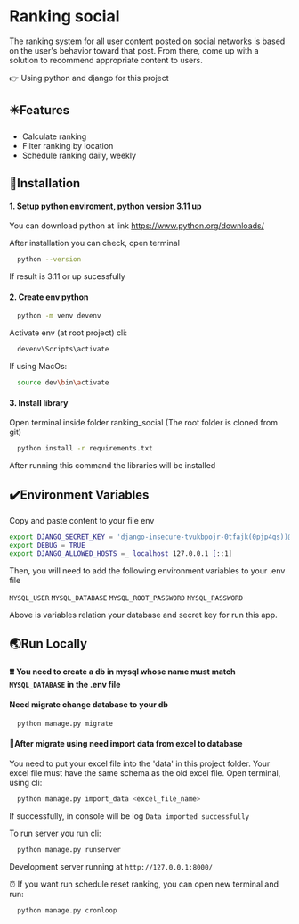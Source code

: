 # Ranking social

The ranking system for all user content posted on social networks is based on the user's behavior toward that post. From there, come up with a solution to recommend appropriate content to users.

👉 Using python and django for this project

## ✴️Features

- Calculate ranking
- Filter ranking by location
- Schedule ranking daily, weekly

## 🔧Installation

#### 1. Setup python enviroment, python version 3.11 up

You can download python at link https://www.python.org/downloads/

After installation you can check, open terminal

```bash
  python --version
```

If result is 3.11 or up sucessfully

#### 2. Create env python

```bash
  python -m venv devenv
```

Activate env (at root project) cli:

```bash
  devenv\Scripts\activate
```

If using MacOs:

```bash
  source dev\bin\activate
```

#### 3. Install library

Open terminal inside folder ranking_social (The root folder is cloned from git)

```bash
  python install -r requirements.txt
```

After running this command the libraries will be installed

## ✔️Environment Variables

Copy and paste content to your file env

```bash
export DJANGO_SECRET_KEY = 'django-insecure-tvukbpojr-0tfajk(0pjp4qs))@66$pal6asr2(_42+a0kt-a+'
export DEBUG = TRUE
export DJANGO_ALLOWED_HOSTS =_ localhost 127.0.0.1 [::1]
```

Then, you will need to add the following environment variables to your .env file

`MYSQL_USER`
`MYSQL_DATABASE`
`MYSQL_ROOT_PASSWORD`
`MYSQL_PASSWORD`

Above is variables relation your database and secret key for run this app.

## 🌏Run Locally

#### ❗❗ You need to create a db in mysql whose name must match `MYSQL_DATABASE` in the .env file

#### Need migrate change database to your db

```bash
  python manage.py migrate
```

#### 📜After migrate using need import data from excel to database

You need to put your excel file into the 'data' in this project folder. Your excel file must have the same schema as the old excel file.
Open terminal, using cli:

```bash
  python manage.py import_data <excel_file_name>
```

If successfully, in console will be log `Data imported successfully`

To run server you run cli:

```bash
  python manage.py runserver
```

Development server running at `http://127.0.0.1:8000/`

⏰ If you want run schedule reset ranking, you can open new terminal and run:

```bash
  python manage.py cronloop
```

